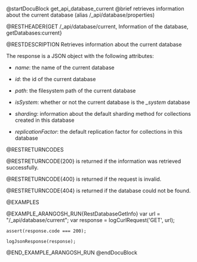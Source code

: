 
@startDocuBlock get_api_database_current
@brief retrieves information about the current database (alias /_api/database/properties)

@RESTHEADER{GET /_api/database/current, Information of the database, getDatabases:current}

@RESTDESCRIPTION
Retrieves information about the current database

The response is a JSON object with the following attributes:

- *name*: the name of the current database

- *id*: the id of the current database

- *path*: the filesystem path of the current database

- *isSystem*: whether or not the current database is the *_system* database

- *sharding*: information about the default sharding method for collections created in this database

- *replicationFactor*: the default replication factor for collections in this database

@RESTRETURNCODES

@RESTRETURNCODE{200}
is returned if the information was retrieved successfully.

@RESTRETURNCODE{400}
is returned if the request is invalid.

@RESTRETURNCODE{404}
is returned if the database could not be found.

@EXAMPLES

@EXAMPLE_ARANGOSH_RUN{RestDatabaseGetInfo}
    var url = "/_api/database/current";
    var response = logCurlRequest('GET', url);

    assert(response.code === 200);

    logJsonResponse(response);
@END_EXAMPLE_ARANGOSH_RUN
@endDocuBlock
